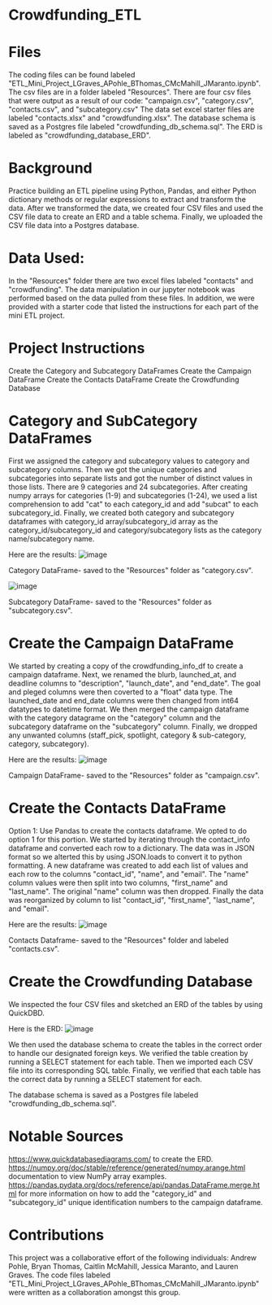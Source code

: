 # Crowdfunding_ETL

# Files
The coding files can be found labeled "ETL_Mini_Project_LGraves_APohle_BThomas_CMcMahill_JMaranto.ipynb".
The csv files are in a folder labeled "Resources". There are four csv files that were output as a result of our code: "campaign.csv", "category.csv", "contacts.csv", and "subcategory.csv"
The data set excel starter files are labeled "contacts.xlsx" and "crowdfunding.xlsx". 
The database schema is saved as a Postgres file labeled "crowdfunding_db_schema.sql".
The ERD is labeled as "crowdfunding_database_ERD". 

# Background
Practice building an ETL pipeline using Python, Pandas, and either Python dictionary methods or regular expressions to extract and transform the data. After we transformed the data, we created four CSV files and used the CSV file data to create an ERD and a table schema. Finally, we uploaded the CSV file data into a Postgres database.

# Data Used:
In the "Resources" folder there are two excel files labeled "contacts" and "crowdfunding". The data manipulation in our jupyter notebook was performed based on the data pulled from these files. In addition, we were provided with a starter code that listed the instructions for each part of the mini ETL project.

# Project Instructions
Create the Category and Subcategory DataFrames
Create the Campaign DataFrame
Create the Contacts DataFrame
Create the Crowdfunding Database

# Category and SubCategory DataFrames

First we assigned the category and subcategory values to category and subcategory columns.
Then we got the unique categories and subcategories into separate lists and got the number of distinct values in those lists. There are 9 categories and 24 subcategories.
After creating numpy arrays for categories (1-9) and subcategories (1-24), we used a list comprehension to add "cat" to each category_id and add "subcat" to each subcategory_id.
Finally, we created both category and subcategory dataframes with category_id array/subcategory_id array as the category_id/subcategory_id and category/subcategory lists as the category name/subcategory name. 

Here are the results: 
![image](https://github.com/user-attachments/assets/db6f493e-6086-4afc-8508-a67bbcda816d)

Category DataFrame- saved to the "Resources" folder as "category.csv".

![image](https://github.com/user-attachments/assets/aab94212-cce9-4c5e-b574-8255d90c931e)

Subcategory DataFrame- saved to the "Resources" folder as "subcategory.csv".

# Create the Campaign DataFrame
We started by creating a copy of the crowdfunding_info_df to create a campaign dataframe.
Next, we renamed the blurb, launched_at, and deadline columns to "description", "launch_date", and "end_date".
The goal and pleged columns were then coverted to a "float" data type. The launched_date and end_date columns were then changed from int64 datatypes to datetime format.
We then merged the campaign dataframe with the category datagrame on the "category" column and the subcategory dataframe on the "subcategory" column. 
Finally, we dropped any unwanted columns (staff_pick, spotlight, category & sub-category, category, subcategory).

Here are the results:
![image](https://github.com/user-attachments/assets/fbab3498-7b22-4388-9a97-34d3ae339f32)

Campaign DataFrame- saved to the "Resources" folder as "campaign.csv".

# Create the Contacts DataFrame
Option 1: Use Pandas to create the contacts dataframe. We opted to do option 1 for this portion. 
We started by iterating through the contact_info dataframe and converted each row to a dictionary. The data was in JSON format so we alterted this by using JSON.loads to convert it to python formatting. 
A new dataframe was created to add each list of values and each row to the columns "contact_id", "name", and "email".
The "name" column values were then split into two columns, "first_name" and "last_name". The original "name" column was then dropped. 
Finally the data was reorganized by column to list "contact_id", "first_name", "last_name", and "email". 

Here are the results: 
![image](https://github.com/user-attachments/assets/f7672631-9a17-49e0-a3a9-bd7d757abdc0)

Contacts Dataframe- saved to the "Resources" folder and labeled "contacts.csv".

# Create the Crowdfunding Database
We inspected the four CSV files and sketched an ERD of the tables by using QuickDBD. 

Here is the ERD:
![image](https://github.com/user-attachments/assets/e4435ad3-c7af-4851-b1d4-d688146b7c4e)


We then used the database schema to create the tables in the correct order to handle our designated foreign keys. 
We verified the table creation by running a SELECT statement for each table. 
Then we imported each CSV file into its corresponding SQL table. 
Finally, we verified that each table has the correct data by running a SELECT statement for each. 

The database schema is saved as a Postgres file labeled "crowdfunding_db_schema.sql".

# Notable Sources
https://www.quickdatabasediagrams.com/ to create the ERD.
https://numpy.org/doc/stable/reference/generated/numpy.arange.html documentation to view NumPy array examples.
https://pandas.pydata.org/docs/reference/api/pandas.DataFrame.merge.html for more information on how to add the "category_id" and "subcategory_id" unique identification numbers to the campaign dataframe. 

# Contributions
This project was a collaborative effort of the following individuals: Andrew Pohle, Bryan Thomas, Caitlin McMahill, Jessica Maranto, and Lauren Graves. 
The code files labeled "ETL_Mini_Project_LGraves_APohle_BThomas_CMcMahill_JMaranto.ipynb" were written as a collaboration amongst this group. 
